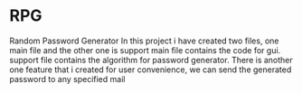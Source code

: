 # RPG
Random Password Generator
In this project i have created two files, one main file and the other one is support 
main file contains the code for gui.
support file contains the algorithm for password generator.
There is another one feature that i created for user convenience, we can send the generated password to any specified mail

